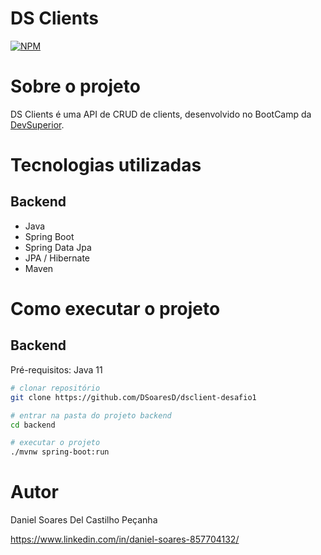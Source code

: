 # DS Clients
[![NPM](https://img.shields.io/npm/l/react)](https://github.com/DSoaresD/dsclient-desafio1/blob/main/LICENSE)

# Sobre o projeto

DS Clients é uma API de CRUD de clients, desenvolvido no BootCamp da [DevSuperior](https://devsuperior.com "Site da DevSuperior").


# Tecnologias utilizadas
## Backend
- Java
- Spring Boot
- Spring Data Jpa
- JPA / Hibernate
- Maven

# Como executar o projeto

## Backend
Pré-requisitos: Java 11

```bash
# clonar repositório
git clone https://github.com/DSoaresD/dsclient-desafio1

# entrar na pasta do projeto backend
cd backend

# executar o projeto
./mvnw spring-boot:run
```

# Autor

Daniel Soares Del Castilho Peçanha

https://www.linkedin.com/in/daniel-soares-857704132/

